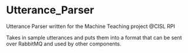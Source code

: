 # Utterance_Parser
Utterance Parser written for the Machine Teaching project @CISL RPI

Takes in sample utterances and puts them into a format that can be sent over RabbitMQ and used by other components.
